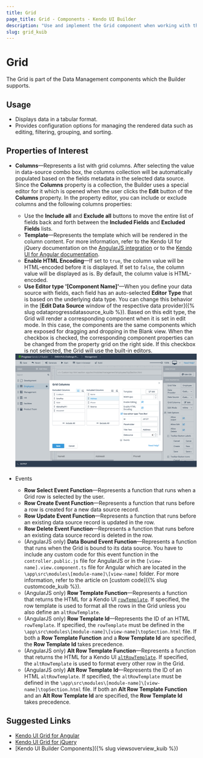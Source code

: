 ```yaml
---
title: Grid
page_title: Grid - Components - Kendo UI Builder
description: "Use and implement the Grid component when working with the Kendo UI Builder tool for creating and managing Angular and AngularJS-based web applications."
slug: grid_kuib
---
```


# Grid

The Grid is part of the Data Management components which the Builder supports.

## Usage

* Displays data in a tabular format.
* Provides configuration options for managing the rendered data such as editing, filtering, grouping, and sorting.

## Properties of Interest

* **Columns**&mdash;Represents a list with grid columns. After selecting the value in data-source combo box, the columns collection will be automatically populated based on the fields metadata in the selected data source. Since the **Columns** property is a collection, the Builder uses a special editor for it which is opened when the user clicks the **Edit** button of the **Columns** property. In the property editor, you can include or exclude columns and the following columns properties:
    * Use the **Include all** and **Exclude all** buttons to move the entire list of fields back and forth between the **Included Fields** and **Excluded Fields** lists.
    * **Template**&mdash;Represents the template which will be rendered in the column content. For more information, refer to the Kendo UI for jQuery documentation on the [AngularJS integration](https://docs.telerik.com/kendo-ui/api/javascript/ui/grid/configuration/columns.template) or to the [Kendo UI for Angular documentation](https://www.telerik.com/kendo-angular-ui/components/grid/columns/templates/).
    * **Enable HTML Encoding**&mdash;If set to `true`, the column value will be HTML-encoded before it is displayed. If set to `false`, the column value will be displayed as is. By default, the column value is HTML-encoded.
    * **Use Editor type '[Component Name]'**&mdash;When you define your data source with fields, each field has an auto-selected **Editor Type** that is based on the underlying data type. You can change this behavior in the [**Edit Data Source** window of the respective data provider]({% slug odataprogressdatasource_kuib %}). Based on this edit type, the Grid will render a corresponding component when it is set in edit mode. In this case, the components are the same components which are exposed for dragging and dropping in the Blank view. When the checkbox is checked, the corresponding component properties can be changed from the property grid on the right side. If this checkbox is not selected, the Grid will use the built-in editors.

    <img src="../images/kuib-grid-columns.png" class="img-responsive" alt="Login view"/>

* Events
    * **Row Select Event Function**&mdash;Represents a function that runs when a Grid row is selected by the user.
    * **Row Create Event Function**&mdash;Represents a function that runs before a row is created for a new data source record.
    * **Row Update Event Function**&mdash;Represents a function that runs before an existing data source record is updated in the row.
    * **Row Delete Event Function**&mdash;Represents a function that runs before an existing data source record is deleted in the row.
    * (AngularJS only) **Data Bound Event Function**&mdash;Represents a function that runs when the Grid is bound to its data source. You have to include any custom code for this event function in the `controller.public.js` file for AngularJS or in the `[view-name].view.component.ts` file for Angular which are located in the `\app\src\modules\[module-name]\[view-name]` folder. For more information, refer to the article on [custom code]({% slug customcode_kuib %}).
    * (AngularJS only) **Row Template Function**&mdash;Represents a function that returns the HTML for a Kendo UI [`rowTemplate`](https://docs.telerik.com/kendo-ui/api/javascript/ui/grid/configuration/rowtemplate). If specified, the row template is used to format all the rows in the Grid unless you also define an `altRowTemplate`.
    * (AngularJS only) **Row Template Id**&mdash;Represents the ID of an HTML `rowTemplate`. If specified, the `rowTemplate` must be defined in the `\app\src\modules\[module-name]\[view-name]\topSection.html` file. If both a **Row Template Function** and a **Row Template Id** are specified, the **Row Template Id** takes precedence.
    * (AngularJS only) **Alt Row Template Function**&mdash;Represents a function that returns the HTML for a Kendo UI [`altRowTemplate`](https://docs.telerik.com/kendo-ui/api/javascript/ui/grid/configuration/altrowtemplate). If specified, the `altRowTemplate` is used to format every other row in the Grid.
    * (AngularJS only) **Alt Row Template Id**&mdash;Represents the ID of an HTML `altRowTemplate`. If specified, the `altRowTemplate` must be defined in the `\app\src\modules\[module-name]\[view-name]\topSection.html` file. If both an **Alt Row Template Function** and an **Alt Row Template Id** are specified, the **Row Template Id** takes precedence.

## Suggested Links

* [Kendo UI Grid for Angular](https://www.telerik.com/kendo-angular-ui/components/grid/)
* [Kendo UI Grid for jQuery](https://demos.telerik.com/kendo-ui/grid/index)
* [Kendo UI Builder Components]({% slug viewsoverview_kuib %})
